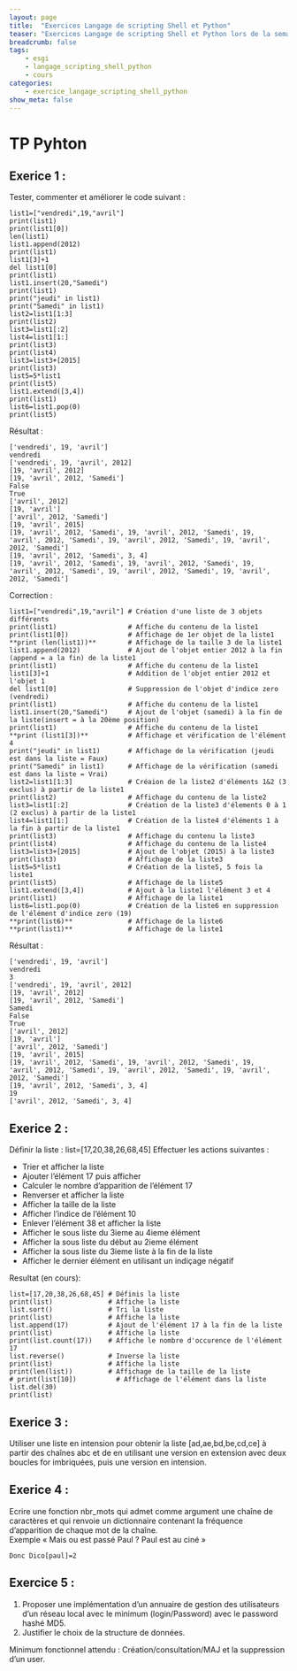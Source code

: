 ```yaml
---
layout: page
title:  "Exercices Langage de scripting Shell et Python"
teaser: "Exercices Langage de scripting Shell et Python lors de la semaine du 06 Mars 2017"
breadcrumb: false
tags:
    - esgi
    - langage_scripting_shell_python
    - cours
categories:
    - exercice_langage_scripting_shell_python
show_meta: false
---
```


# TP Pyhton

## Exerice 1 :

Tester, commenter et améliorer le code suivant :

    list1=["vendredi",19,"avril"]
    print(list1)
    print(list1[0])
    len(list1)
    list1.append(2012)
    print(list1)
    list1[3]+1
    del list1[0]
    print(list1)
    list1.insert(20,"Samedi")
    print(list1)
    print("jeudi" in list1)
    print("Samedi" in list1)
    list2=list1[1:3]
    print(list2)
    list3=list1[:2]
    list4=list1[1:]
    print(list3)
    print(list4)
    list3=list3+[2015]
    print(list3)
    list5=5*list1
    print(list5)
    list1.extend([3,4])
    print(list1)
    list6=list1.pop(0)
    print(list5)

Résultat :

    ['vendredi', 19, 'avril']
    vendredi
    ['vendredi', 19, 'avril', 2012]
    [19, 'avril', 2012]
    [19, 'avril', 2012, 'Samedi']
    False
    True
    ['avril', 2012]
    [19, 'avril']
    ['avril', 2012, 'Samedi']
    [19, 'avril', 2015]
    [19, 'avril', 2012, 'Samedi', 19, 'avril', 2012, 'Samedi', 19, 'avril', 2012, 'Samedi', 19, 'avril', 2012, 'Samedi', 19, 'avril', 2012, 'Samedi']
    [19, 'avril', 2012, 'Samedi', 3, 4]
    [19, 'avril', 2012, 'Samedi', 19, 'avril', 2012, 'Samedi', 19, 'avril', 2012, 'Samedi', 19, 'avril', 2012, 'Samedi', 19, 'avril', 2012, 'Samedi']

Correction :

    list1=["vendredi",19,"avril"] # Création d'une liste de 3 objets différents
    print(list1)                  # Affiche du contenu de la liste1
    print(list1[0])               # Affichage de 1er objet de la liste1
    **print (len(list1))**        # Affichage de la taille 3 de la liste1
    list1.append(2012)            # Ajout de l'objet entier 2012 à la fin (append = a la fin) de la liste1
    print(list1)                  # Affiche du contenu de la liste1
    list1[3]+1                    # Addition de l'objet entier 2012 et l'objet 1
    del list1[0]                  # Suppression de l'objet d'indice zero (vendredi)
    print(list1)                  # Affiche du contenu de la liste1
    list1.insert(20,"Samedi")     # Ajout de l'objet (samedi) à la fin de la liste(insert = à la 20ème position)
    print(list1)                  # Affiche du contenu de la liste1
    **print (list1[3])**          # Affichage et vérification de l'élément 4
    print("jeudi" in list1)       # Affichage de la vérification (jeudi est dans la liste = Faux)
    print("Samedi" in list1)      # Affichage de la vérification (samedi est dans la liste = Vrai)
    list2=list1[1:3]              # Créaion de la liste2 d'éléments 1&2 (3 exclus) à partir de la liste1
    print(list2)                  # Affichage du contenu de la liste2
    list3=list1[:2]               # Création de la liste3 d'élements 0 à 1 (2 exclus) à partir de la liste1
    list4=list1[1:]               # Création de la liste4 d'éléments 1 à la fin à partir de la liste1
    print(list3)                  # Affichage du contenu la liste3
    print(list4)                  # Affichage du contenu de la liste4
    list3=list3+[2015]            # Ajout de l'objet (2015) à la liste3
    print(list3)                  # Affichage de la liste3
    list5=5*list1                 # Création de la liste5, 5 fois la liste1
    print(list5)                  # Affichage de la liste5
    list1.extend([3,4])           # Ajout à la liste1 l'élément 3 et 4
    print(list1)                  # Affichage de la liste1
    list6=list1.pop(0)            # Création de la liste6 en suppression de l'élément d'indice zero (19)
    **print(list6)**              # Affichage de la liste6
    **print(list1)**              # Affichage de la liste1

Résultat :

    ['vendredi', 19, 'avril']
    vendredi
    3
    ['vendredi', 19, 'avril', 2012]
    [19, 'avril', 2012]
    [19, 'avril', 2012, 'Samedi']
    Samedi
    False
    True
    ['avril', 2012]
    [19, 'avril']
    ['avril', 2012, 'Samedi']
    [19, 'avril', 2015]
    [19, 'avril', 2012, 'Samedi', 19, 'avril', 2012, 'Samedi', 19, 'avril', 2012, 'Samedi', 19, 'avril', 2012, 'Samedi', 19, 'avril', 2012, 'Samedi']
    [19, 'avril', 2012, 'Samedi', 3, 4]
    19
    ['avril', 2012, 'Samedi', 3, 4]

## Exerice 2 :

Définir la liste : list=[17,20,38,26,68,45]
Effectuer les actions suivantes :
 - Trier et afficher la liste
 - Ajouter l’élément 17 puis afficher
 - Calculer le nombre d’apparition de l’élément 17
 - Renverser et afficher la liste
 - Afficher la taille de la liste
 - Afficher l’indice de l’élément 10
 - Enlever l’élément 38 et afficher la liste
 - Afficher le sous liste du 3ieme au 4ieme élément
 - Afficher la sous liste du début au 2ieme élément
 - Afficher la sous liste du 3ieme liste à la fin de la liste
 - Afficher le dernier élément en utilisant un indiçage négatif

Resultat (en cours):

    list=[17,20,38,26,68,45] # Définis la liste
    print(list)              # Affiche la liste
    list.sort()              # Tri la liste
    print(list)              # Affiche la liste
    list.append(17)          # Ajout de l'élément 17 à la fin de la liste
    print(list)              # Affiche la liste
    print(list.count(17))    # Affiche le nombre d'occurence de l'élément 17
    list.reverse()           # Inverse la liste
    print(list)              # Affiche la liste
    print(len(list))         # Affichage de la taille de la liste
    # print(list[10])          # Affichage de l'élément dans la liste
    list.del(30)
    print(list)


## Exerice 3 :

Utiliser une liste en intension pour obtenir la liste [ad,ae,bd,be,cd,ce] à partir des chaînes abc et de en utilisant une version en extension avec deux boucles for imbriquées, puis une version en intension.

## Exerice 4 :

Ecrire une fonction nbr_mots qui admet comme argument une chaîne de caractères et qui renvoie un dictionnaire contenant la fréquence d’apparition de chaque mot de la chaîne.     
Exemple « Mais ou est passé Paul ? Paul est au ciné »

    Donc Dico[paul]=2

## Exercice 5 :

1. Proposer une implémentation d’un annuaire de gestion des utilisateurs d’un réseau local avec le minimum (login/Password) avec le password hashé MD5.
2. Justifier le choix de la structure de données.

Minimum fonctionnel attendu : Création/consultation/MAJ et la suppression d’un user.
